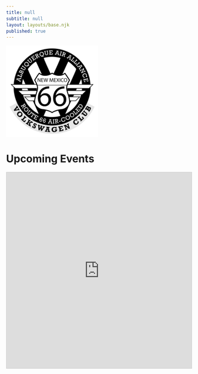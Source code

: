 ```yaml
---
title: null
subtitle: null
layout: layouts/base.njk
published: true
---
```

<img src="./images/aaavwlogo.png" width="250" height="250">

# Upcoming Events

<iframe class="airtable-embed" src="https://airtable.com/embed/shrIofSZl3Jj9zl0W?backgroundColor=red&viewControls=on" frameborder="0" onmousewheel="" width="100%" height="533" style="background: transparent; border: 1px solid #ccc;"></iframe>
